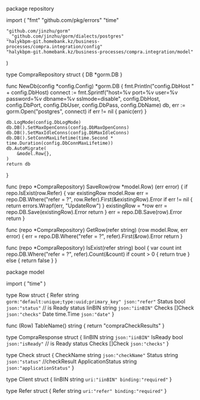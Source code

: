 package repository

import (
	"fmt"
	"github.com/pkg/errors"
	"time"

	"github.com/jinzhu/gorm"
	_ "github.com/jinzhu/gorm/dialects/postgres"
	"halykbpm-git.homebank.kz/business-processes/compra.integration/config"
	"halykbpm-git.homebank.kz/business-processes/compra.integration/model"
)

type CompraRepository struct {
	DB *gorm.DB
}

func NewDb(config *config.Config) *gorm.DB {
	fmt.Println("config.DbHost " + config.DbHost)
	connect := fmt.Sprintf("host=%v port=%v user=%v password=%v dbname=%v sslmode=disable", config.DbHost, config.DbPort, config.DbUser, config.DbPass, config.DbName)
	db, err := gorm.Open("postgres", connect)
	if err != nil {
		panic(err)
	}

	db.LogMode(config.DbLogMode)
	db.DB().SetMaxOpenConns(config.DbMaxOpenConns)
	db.DB().SetMaxIdleConns(config.DbMaxIdleConns)
	db.DB().SetConnMaxLifetime(time.Second * time.Duration(config.DbConnMaxLifetime))
	db.AutoMigrate(
		&model.Row{},
	)
	return db
}

func (repo *CompraRepository) SaveRow(row *model.Row) (err error) {
	if repo.IsExist(row.Refer) {
		var existingRow model.Row
		err = repo.DB.Where("refer = ?", row.Refer).First(&existingRow).Error
		if err != nil {
			return errors.Wrapf(err, "UpdateRow")
		}
		existingRow = *row
		err = repo.DB.Save(existingRow).Error
		return
	}
	err = repo.DB.Save(row).Error
	return
}

func (repo *CompraRepository) GetRow(refer string) (row model.Row, err error) {
	err = repo.DB.Where("refer = ?", refer).First(&row).Error
	return
}

func (repo *CompraRepository) IsExist(refer string) bool {
	var count int
	repo.DB.Where("refer = ?", refer).Count(&count)
	if count > 0 {
		return true
	} else {
		return false
	}
}


package model

import (
	"time"
)

type Row struct {
	Refer  string    `gorm:"default:unique;type:uuid;primary_key" json:"refer"`
	Status bool      `json:"status"` // is Ready status
	IinBIN string    `json:"iinBIN"`
	Checks []Check   `json:"checks"`
	Date   time.Time `json:"date"`
}

func (Row) TableName() string {
	return "compraCheckResults"
}

type CompraResponse struct {
	IinBIN  string  `json:"iinBIN"`
	IsReady bool    `json:"isReady"` // is Ready status
	Checks  []Check `json:"checks"`
}

type Check struct {
	CheckName         string `json:"checkName"`
	Status            string `json:"status"` //checkResult
	ApplicationStatus string `json:"applicationStatus"`
}

type Client struct {
	IinBIN string `uri:"iinBIN" binding:"required"`
}

type Refer struct {
	Refer string `uri:"refer" binding:"required"`
}
